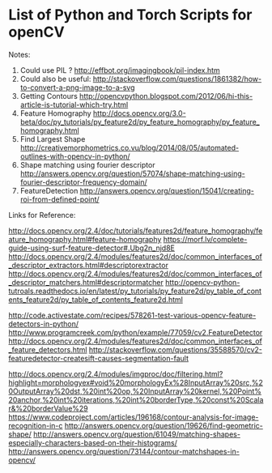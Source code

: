 # List of Python and Torch Scripts for openCV

Notes:

1. Could use PIL ? http://effbot.org/imagingbook/pil-index.htm
2. Could also be useful: http://stackoverflow.com/questions/1861382/how-to-convert-a-png-image-to-a-svg
3. Getting Contours http://opencvpython.blogspot.com/2012/06/hi-this-article-is-tutorial-which-try.html
4. Feature Homography http://docs.opencv.org/3.0-beta/doc/py_tutorials/py_feature2d/py_feature_homography/py_feature_homography.html
5. Find Largest Shape http://creativemorphometrics.co.vu/blog/2014/08/05/automated-outlines-with-opencv-in-python/
5. Shape matching using fourier descriptor http://answers.opencv.org/question/57074/shape-matching-using-fourier-descriptor-frequency-domain/
6. FeatureDetection http://answers.opencv.org/question/15041/creating-roi-from-defined-point/

Links for Reference:

http://docs.opencv.org/2.4/doc/tutorials/features2d/feature_homography/feature_homography.html#feature-homography
https://morf.lv/complete-guide-using-surf-feature-detector#.Ubg2n_njd8E
http://docs.opencv.org/2.4/modules/features2d/doc/common_interfaces_of_descriptor_extractors.html#descriptorextractor
http://docs.opencv.org/2.4/modules/features2d/doc/common_interfaces_of_descriptor_matchers.html#descriptormatcher
http://opencv-python-tutroals.readthedocs.io/en/latest/py_tutorials/py_feature2d/py_table_of_contents_feature2d/py_table_of_contents_feature2d.html

http://code.activestate.com/recipes/578261-test-various-opencv-feature-detectors-in-python/
http://www.programcreek.com/python/example/77059/cv2.FeatureDetector
http://docs.opencv.org/2.4/modules/features2d/doc/common_interfaces_of_feature_detectors.html
http://stackoverflow.com/questions/35588570/cv2-featuredetector-createsift-causes-segmentation-fault

http://docs.opencv.org/2.4/modules/imgproc/doc/filtering.html?highlight=morphologyex#void%20morphologyEx%28InputArray%20src,%20OutputArray%20dst,%20int%20op,%20InputArray%20kernel,%20Point%20anchor,%20int%20iterations,%20int%20borderType,%20const%20Scalar&%20borderValue%29
https://www.codeproject.com/articles/196168/contour-analysis-for-image-recognition-in-c
http://answers.opencv.org/question/19626/find-geometric-shape/
http://answers.opencv.org/question/61049/matching-shapes-especially-characters-based-on-their-histograms/
http://answers.opencv.org/question/73144/contour-matchshapes-in-opencv/





